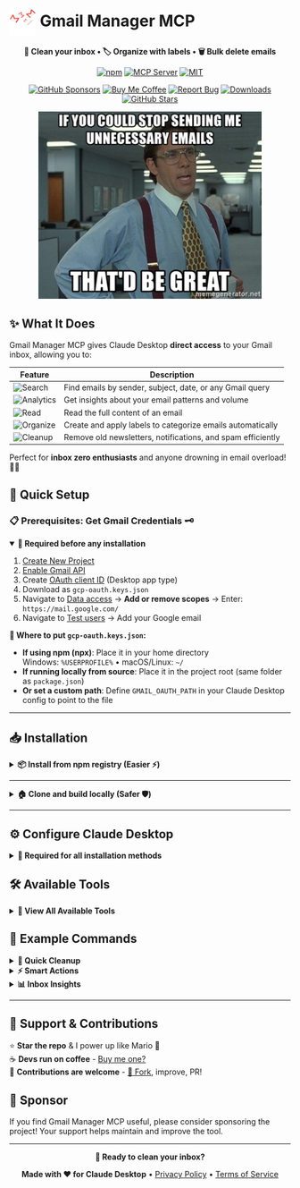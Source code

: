 [//]: # (Constants)
[license-link]: ../../blob/main/LICENSE
[stars-link]: ../../stargazers
[vid-link]: https://www.youtube.com/shorts/CCbY_ETwFss
[website-link]: https://spark-games.co.uk
[coffee-link]: https://buymeacoffee.com/spark88
[bug-link]: ../../issues
[release-link]: ../../releases
[fork-link]: ../../fork
[privacy-link]: ./PRIVACY.md
[issues-link]: ../../issues

# <img src="public/images/trash-mail.png" alt="Gmail Manager" width="48" height="48" style="vertical-align: middle;"> Gmail Manager MCP

<div align="center">

**🧹 Clean your inbox • 🏷️ Organize with labels • 🗑️ Bulk delete emails**


[![npm](https://img.shields.io/npm/v/@spark-apps/gmail-manager-mcp?style=flat-square&logo=npm&logoColor=white&color=crimson)](https://www.npmjs.com/package/@spark-apps/gmail-manager-mcp)
[![MCP Server](https://badge.mcpx.dev?type=server&color=gold)](https://smithery.ai/server/@muammar-yacoob/gmail-manager-mcp)
[![MIT](https://img.shields.io/badge/License-MIT-blueviolet?style=flat-square)](LICENSE)

[![GitHub Sponsors](https://img.shields.io/github/sponsors/muammar-yacoob?label=Sponsor&logo=github-sponsors&logoColor=white&color=hotpink)](https://github.com/sponsors/muammar-yacoob)
[![Buy Me Coffee](https://img.shields.io/badge/Buy%20Me-Coffee-limegreen?logo=buy-me-a-coffee&logoColor=white)][coffee-link]
[![Report Bug](https://img.shields.io/badge/Report-Bug-orangered?logo=github&logoColor=white)][issues-link]
[![Downloads](https://img.shields.io/github/downloads/muammar-yacoob/GMail-Manager-MCP/total?logo=cloud-download&logoColor=white&color=dodgerblue)][release-link]
[![GitHub Stars](https://img.shields.io/github/stars/muammar-yacoob/GMail-Manager-MCP?style=social)][stars-link]

<img src="public/images/meme.png" alt="Stop sending me unnecessary emails meme" width="400">

</div>

## ✨ What It Does

Gmail Manager MCP gives Claude Desktop **direct access** to your Gmail inbox, allowing you to:

| Feature | Description |
|---------|-------------|
| ![Search](https://img.shields.io/badge/🔍-Email%20Search-blue?style=flat-square) | Find emails by sender, subject, date, or any Gmail query |
| ![Analytics](https://img.shields.io/badge/📊-Inbox%20Analytics-blue?style=flat-square) | Get insights about your email patterns and volume |
| ![Read](https://img.shields.io/badge/📖-Read%20Emails-green?style=flat-square) | Read the full content of an email |
| ![Organize](https://img.shields.io/badge/🏷️-Smart%20Organization-yellow?style=flat-square) | Create and apply labels to categorize emails automatically |
| ![Cleanup](https://img.shields.io/badge/🗑️-Bulk%20Cleanup-crimson?style=flat-square) | Remove old newsletters, notifications, and spam efficiently |

Perfect for **inbox zero enthusiasts** and anyone drowning in email overload! 📧💀

## 🚀 Quick Setup

### 📋 Prerequisites: Get Gmail Credentials 🗝️

<details open>
<summary><strong>🔑 Required before any installation</strong></summary>

1. [Create New Project](https://console.cloud.google.com/projectcreate)
2. [Enable Gmail API](https://console.cloud.google.com/apis/api/gmail.googleapis.com/metrics)
3. Create [OAuth client ID](https://console.cloud.google.com/auth/clients) (Desktop app type)
4. Download as `gcp-oauth.keys.json`
5. Navigate to [Data access](https://console.cloud.google.com/auth/scopes) → **Add or remove scopes** → Enter: `https://mail.google.com/`
6. Navigate to [Test users](https://console.cloud.google.com/auth/audience) → Add your Google email

**📁 Where to put `gcp-oauth.keys.json`:**
- **If using npm (npx)**: Place it in your home directory  
  Windows: `%USERPROFILE%` • macOS/Linux: `~/`
- **If running locally from source**: Place it in the project root (same folder as `package.json`)
- **Or set a custom path**: Define `GMAIL_OAUTH_PATH` in your Claude Desktop config to point to the file

</details>

---

## 📥 Installation

<details>
<summary><strong>📦 Install from npm registry (Easier ⚡) </strong></summary>

```bash
npm i -g @spark-apps/gmail-manager-mcp
```
</details>

---

<details>
<summary><strong>🏠 Clone and build locally (Safer 🛡️)</strong></summary>

   ```bash
   git clone https://github.com/muammar-yacoob/GMail-Manager-MCP.git
   cd GMail-Manager-MCP
   npm install
   ```



</details>

</details>

---

## ⚙️ Configure Claude Desktop

<details>
<summary><strong>🔧 Required for all installation methods</strong></summary>

Add to your Claude Desktop config file:
- ![Windows](https://img.shields.io/badge/Windows-dodgerblue?style=flat-square&logo=windows&logoColor=white) `%APPDATA%\\Claude\\claude_desktop_config.json`
- ![macOS](https://img.shields.io/badge/macOS-silver?style=flat-square&logo=apple&logoColor=black) `~/Library/Application Support/Claude/claude_desktop_config.json`
- ![Linux](https://img.shields.io/badge/Linux-gold?style=flat-square&logo=linux&logoColor=black) `~/.config/Claude/claude_desktop_config.json`

**📦 For NPM Install:**
```json
{
  "mcpServers": {
    "gmail-manager": {
      "command": "npx", "args": ["@spark-apps/gmail-manager-mcp@latest"],
      "env": { "GMAIL_OAUTH_PATH": "C:\\path\\to\\gcp-oauth.keys.json" }
    }
  }
}
```

**For Local Development:**
```json
{
  "mcpServers": {
    "gmail-manager": {
      "command": "node",
      "args": ["\\path\\to\\GMail-Manager-MCP\\dist\\index.js"]
    }
  }
}
```
</details>

## 🛠️ Available Tools

<details>
<summary><strong>🔧 View All Available Tools</strong></summary>

| Tool | Description |
|------|-------------|
| ![Auth](https://img.shields.io/badge/🔐-authenticate__gmail-blue?style=flat-square) | Authenticate Gmail access via web browser |
| ![Search](https://img.shields.io/badge/🔍-search__emails-blue?style=flat-square) | Search emails using Gmail query syntax |
| ![Read](https://img.shields.io/badge/📖-read__email-green?style=flat-square) | Read the full content of an email |
| ![Labels](https://img.shields.io/badge/📋-list__labels-green?style=flat-square) | List all Gmail labels |
| ![Create](https://img.shields.io/badge/➕-create__label-yellow?style=flat-square) | Create a new Gmail label |
| ![Apply](https://img.shields.io/badge/🏷️-apply__label-yellow?style=flat-square) | Apply a label to an email |
| ![Batch Apply](https://img.shields.io/badge/⚡-batch__apply__labels-yellow?style=flat-square) | Apply labels to multiple emails |
| ![Unlabel](https://img.shields.io/badge/🚫-remove__label-yellow?style=flat-square) | Remove a label from an email |
| ![Remove](https://img.shields.io/badge/❌-delete__label-crimson?style=flat-square) | Delete a Gmail label |
| ![Delete](https://img.shields.io/badge/🗑️-delete__email-crimson?style=flat-square) | Permanently delete an email |
| ![Batch Delete](https://img.shields.io/badge/💥-batch__delete__emails-crimson?style=flat-square) | Delete multiple emails at once |

</details>

## 💬 Example Commands

<details>
<summary><strong>🧹 Quick Cleanup</strong></summary>

- *"Delete all promotional emails from last 30 days"*
- *"Delete all unread newsletters older than 1 week"*
- *"Delete all 'no-reply' emails from last 3 months"*
- *"Delete all LinkedIn notification emails"*
- *"Delete all password reset emails older than 1 month"*
- *"Delete redundant email chains where I'm CC'd"*

</details>

<details>
<summary><strong>⚡ Smart Actions</strong></summary>

- *"Summarize email with subject: 'last boring meeting'"*
- *"Summarize all emails about 'project deadline'"*
- *"Label all emails from my bank as 'Finance'"*
- *"Create 'Travel' label and move all booking confirmations"*
- *"Find emails with attachments larger than 5MB"*

</details>

<details>
<summary><strong>📊 Inbox Insights</strong></summary>

- *"Show me who sends me the most emails"*
- *"Find all unread emails older than 1 week"*
- *"Show my busiest email days this month"*
- *"Find emails I starred but never replied to"*

</details>

---

## 🌱 Support & Contributions

⭐ **Star the repo** & I power up like Mario 🍄  
☕ **Devs run on coffee** - [Buy me one?][coffee-link]  
🤝 **Contributions are welcome** - [🍴 Fork][fork-link], improve, PR!

## 💖 Sponsor

If you find Gmail Manager MCP useful, please consider sponsoring the project! Your support helps maintain and improve the tool.

---

<div align="center">

**🚀 Ready to clean your inbox?**

**Made with ❤️ for Claude Desktop** • [Privacy Policy](PRIVACY.md) • [Terms of Service](TERMS.md)

</div>